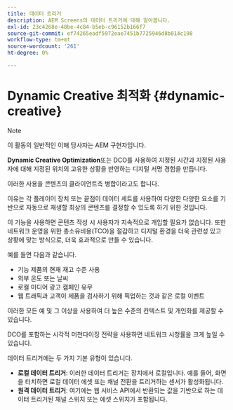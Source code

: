 ```yaml
---
title: 데이터 트리거
description: AEM Screens의 데이터 트리거에 대해 알아봅니다.
exl-id: 23c4268e-48be-4c84-b5eb-c96152b166f7
source-git-commit: ef74265eadf5972eae7451b7725946d8b014c198
workflow-type: tm+mt
source-wordcount: '261'
ht-degree: 0%

---
```


# Dynamic Creative 최적화 {#dynamic-creative}

>[!NOTE]
>
>이 활동의 일반적인 이해 당사자는 AEM 구현자입니다.

**Dynamic Creative Optimization**&#x200B;또는 DCO를 사용하여 지정된 시간과 지정된 사용자에 대해 지정된 위치의 고유한 상황을 반영하는 디지털 서명 경험을 만듭니다.

이러한 사용을 콘텐츠의 클라이언트측 병합이라고도 합니다.

이유는 각 플레이어 장치 또는 끝점이 데이터 세트를 사용하여 다양한 다양한 요소를 기반으로 자동으로 재생할 최상의 콘텐츠를 결정할 수 있도록 하기 위한 것입니다.

이 기능을 사용하면 콘텐츠 작성 시 사용자가 지속적으로 개입할 필요가 없습니다. 또한 네트워크 운영을 위한 총소유비용(TCO)을 절감하고 디지털 환경을 더욱 관련성 있고 상황에 맞는 방식으로, 더욱 효과적으로 만들 수 있습니다.

예를 들면 다음과 같습니다.

* 기능 제품의 현재 재고 수준 사용
* 외부 온도 또는 날씨
* 로컬 미디어 광고 캠페인 유무
* 웹 트래픽과 고객이 제품을 검사하기 위해 픽업하는 것과 같은 로컬 이벤트

이러한 모든 예 및 그 이상을 사용하여 더 높은 수준의 컨텍스트 및 개인화를 제공할 수 있습니다.

DCO를 포함하는 시각적 머천다이징 전략을 사용하면 네트워크 시청률을 크게 높일 수 있습니다.

데이터 트리거에는 두 가지 기본 유형이 있습니다.

* **로컬 데이터 트리거**: 이러한 데이터 트리거는 장치에서 로컬입니다. 예를 들어, 화면을 터치하면 로컬 데이터 에셋 또는 채널 전환을 트리거하는 센서가 활성화됩니다.
* **원격 데이터 트리거**: 여기에는 웹 서비스 API에서 반환되는 값을 기반으로 하는 데이터 트리거된 채널 스위치 또는 에셋 스위치가 포함됩니다.
